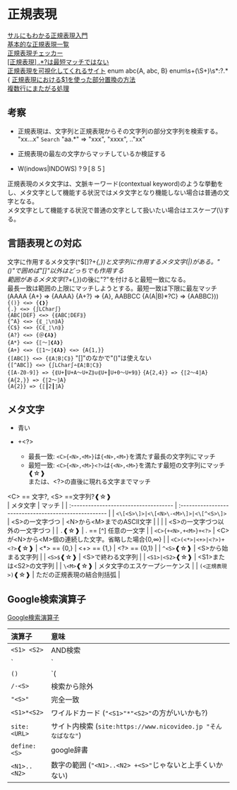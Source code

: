 # 正規表現

[サルにもわかる正規表現入門](https://userweb.mnet.ne.jp/nakama/)  
[基本的な正規表現一覧](https://murashun.jp/blog/20190215-01.html)  
[正規表現チェッカー](https://weblabo.oscasierra.net/tools/regex/)  
[[正規表現] .*?は最短マッチではない](https://qiita.com/anqooqie/items/191ad215e93237c77811)  
[正規表現を可視化してくれるサイト](https://jex.im/regulex/#!flags=&re=%5E(a%7Cb)*%3F%24)  enum abc{A, abc, B} enum\s+(\S+)\s*:?.*\{
[正規表現における$1を使った部分置換の方法](https://uxmilk.jp/50944)  
[複数行にまたがる処理](https://qiita.com/officemove/items/a6caa20c978197eaff50)  

## 考察

- 正規表現は、文字列と正規表現からその文字列の部分文字列を検索する。  
"xx...x" `Search` "aa.*" => "xxx", "xxxx", .."xx"  

- 正規表現の最左の文字からマッチしているか検証する  

- W(indows|INDOWS) ?９[８５]

正規表現のメタ文字は、文脈キーワード(contextual keyword)のような挙動をし、メタ文字として機能する状況ではメタ文字となり機能しない場合は普通の文字となる。  
  メタ文字として機能する状況で普通の文字として扱いたい場合はエスケープ(\\)する。  
  
## 言語表現との対応  

文字に作用するメタ文字(^\$[\]?+*{,})と文字列に作用するメタ文字(|)がある。"()"で囲めば"[]"以外はどっちでも作用する  
範囲があるメタ文字(?*+{,})の後に"?"を付けると最短一致になる。  
  最長一致は範囲の上限にマッチしようとする。最短一致は下限に最左マッチ(AAAA {A+} => {AAAA} {A+?} => {A}, AABBCC {A(A|B)*?C} => {AABBC}))  
`{()} <=> {❰❱}`  
`{.} <=> {∫LChar∫}`  
`{ABC|DEF} <=> {⟪ABC¦DEF⟫}`  
`{^A} <=> {⟪_¦\n⟫A}`  
`{C$} <=> {C⟪_¦\n⟫}`  
`{A?} <=> {＠❰A❱}`  
`{A*} <=> {⟦～⟧❰A❱}`  
`{A+} <=> {⟦1～⟧❰A❱} <=> {A{1,}}`  
`{[ABC]} <=> {⟪A¦B¦C⟫}` "[]"のなかで"()"は使えない  
`{[^ABC]} <=> {∫LChar∫∸⟪A¦B¦C⟫}`  
`{[A-Z0-9]} => {⟪U+┃U+A～U+Z⟫∪⟪U+┃U+0～U+9⟫}`
`{A{2,4}} => {⟦2～4⟧A}`  
`{A{2,}} => {⟦2～⟧A}`  
`{A{2}} => {⟦┃2┃⟧A}`  

## メタ文字

- <A>青い</A>

- +<?>  
  - 最長一致: `<C>{<N>,<M>}`は`{<N>,<M>}`を満たす最長の文字列にマッチ  
  - 最短一致: `<C>{<N>,<M>}<?>`は`{<N>,<M>}`を満たす最短の文字列にマッチ❰☆❱  
        または、<?>の直後に現れる文字までマッチ  

\<C> == 文字?, \<S> ==文字列?❰☆❱  
| メタ文字                              | マッチ                                                |
| :------------------------------------ | :---------------------------------------------------- |
| `<\[<S>\]>|<\[<N>\-<M>\]>|<\[^<S>\]>` | \<S>の一文字づつ \| \<N>から\<M>までのASCII文字       |
|                                       | \| \<S>の一文字づつ以外の一文字づつ                   |
| `.`❰☆❱                                | . == [^] 任意の一文字                                 |
| `<C>{+<N>,+<M>}+<?>`                  | \<C>が\<N>から\<M>個の連続した文字。省略した場合{0,∞} |
| `<C>(<*>|<+>|<?>)+<?>`❰☆❱             | \<*> == {0,} \| \<+> == {1,} \| \<?> == {0,1}         |
| `^<S>`❰☆❱                             | \<S>から始まる文字列                                  |
| `<S>$`❰☆❱                             | \<S>で終わる文字列                                    |
| `<S1>|<S2>`❰☆❱                        | \<S1>または\<S2>の文字列                              |
| `\<M>`❰☆❱                             | メタ文字のエスケープシーケンス                        |
| `(<正規表現>)`❰☆❱                     | ただの正規表現の結合則括弧                            |

## Google検索演算子

[Google検索演算子](https://gigazine.net/news/20190128-google-advanced-search-operator/)

| 演算子       | 意味                                                          |
| :----------- | :------------------------------------------------------------ |
| `<S1> <S2>`  | AND検索                                                       |
| `<S1>|<S2>`  | OR検索                                                        |
| `()`         | `(<S1>|<S2>) <S3>` 論理演算括弧                               |
| `/-<S>`      | 検索から除外                                                  |
| `"<S>"`      | 完全一致                                                      |
| `<S1>*<S2>`  | ワイルドカード (`"<S1>"*"<S2>"`の方がいいかも?)               |
| `site:<URL>` | サイト内検索 (`site:https://www.nicovideo.jp "そんなばなな"`) |
| `define:<S>` | google辞書                                                    |
| `<N1>..<N2>` | 数字の範囲 (`"<N1>..<N2> +<S>"`じゃないと上手くいかない)      |
